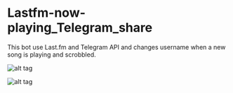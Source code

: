 # Lastfm-now-playing_Telegram_share
This bot use Last.fm and Telegram API and changes username when a new song is playing and scrobbled.

![alt tag](https://snipboard.io/Y6fKWB.jpg)

![alt tag](https://snipboard.io/Z8gdvC.jpg)
